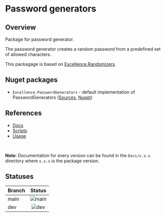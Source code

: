 # Password generators

## Overview

Package for password generator.

The password generator creates a random password from a predefined set of allowed characters.

This packagage is based on [Excellence.Randomizers](https://github.com/ExcellenceDevelopment/Excellence.Randomizers).

## Nuget packages

  - `Excellence.PasswordGenerators` - default implementation of PasswordGenerators ([Sources](./Excellence.PasswordGenerators/Sources/Excellence.PasswordGenerators), [Nuget](https://www.nuget.org/packages/Excellence.PasswordGenerators/))


## References

  - [Docs](./Excellence.PasswordGenerators/Docs)
  - [Scripts](./Excellence.PasswordGenerators/Scripts)
  - [Usage](./Excellence.PasswordGenerators/Nugets/Readme.md)

<br/>

**Note**: Documentation for every version can be found in the `Docs/x.x.x` directory where `x.x.x` is the package version.

## Statuses

| Branch | Status |
|:------ |:------:|
| main   | ![main](https://badgen.net/github/checks/ExcellenceDevelopment/Excellence.PasswordGenerators/main/build-and-test?label&cache=301) |
| dev    | ![dev](https://badgen.net/github/checks/ExcellenceDevelopment/Excellence.PasswordGenerators/dev/build-and-test?label&cache=301)   |